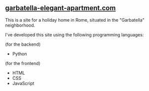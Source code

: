 ## [garbatella-elegant-apartment.com](https://www.garbatella-elegant-apartment.com)

This is a site for a holiday home in Rome,
situated in the "Garbatella" neighborhood.

I've developed this site using the following programming languages:

(for the backend)
- Python

(for the frontend)
- HTML
- CSS
- JavaScript